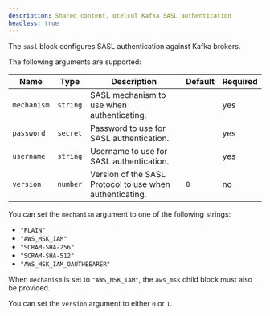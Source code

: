 ```yaml
---
description: Shared content, otelcol Kafka SASL authentication
headless: true
---
```


The `sasl` block configures SASL authentication against Kafka brokers.

The following arguments are supported:

| Name        | Type     | Description                                              | Default | Required |
| ----------- | -------- | -------------------------------------------------------- | ------- | -------- |
| `mechanism` | `string` | SASL mechanism to use when authenticating.               |         | yes      |
| `password`  | `secret` | Password to use for SASL authentication.                 |         | yes      |
| `username`  | `string` | Username to use for SASL authentication.                 |         | yes      |
| `version`   | `number` | Version of the SASL Protocol to use when authenticating. | `0`     | no       |

You can set the `mechanism` argument to one of the following strings:

* `"PLAIN"`
* `"AWS_MSK_IAM"`
* `"SCRAM-SHA-256"`
* `"SCRAM-SHA-512"`
* `"AWS_MSK_IAM_OAUTHBEARER"`

When `mechanism` is set to `"AWS_MSK_IAM"`, the `aws_msk` child block must also be provided.

You can set the `version` argument to either `0` or `1`.
